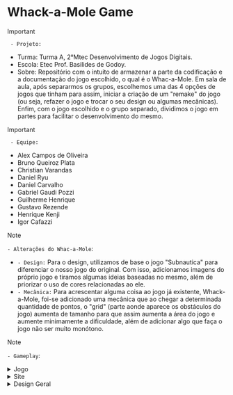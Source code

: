 # Whack-a-Mole Game
>[!Important]
 > ` - Projeto:`
>- Turma: Turma A, 2°Mtec Desenvolvimento de Jogos Digitais.
>- Escola: Etec Prof. Basilides de Godoy.
>- Sobre: Repositório com o intuito de armazenar a parte da codificação e a documentação do jogo escolhido, o qual é o Whac-a-Mole. Em sala de aula, após separarmos os grupos, escolhemos uma das 4 opções de jogos que tinham para assim, iniciar a criação de um "remake" do jogo (ou seja, refazer o jogo e trocar o seu design ou algumas mecânicas). Enfim, com o jogo escolhido e o grupo separado, dividimos o jogo em partes para facilitar o desenvolvimento do mesmo.


>[!Important]
 > ` - Equipe:`
>- Alex Campos de Oliveira
>- Bruno Queiroz Plata
>- Christian Varandas
>- Daniel Ryu
>- Daniel Carvalho
>- Gabriel Gaudi Pozzi
>- Guilherme Henrique
>- Gustavo Rezende
>- Henrique Kenji
>- Igor Cafazzi

> [!NOTE]
> `- Alterações do Whac-a-Mole`:
>- `- Design:`  Para o design, utilizamos de base o jogo "Subnautica" para diferenciar o nosso jogo do original. Com isso, adicionamos imagens do próprio jogo e tiramos algumas ideias baseadas no mesmo, além de
priorizar o uso de cores relacionadas ao ele.
>- `- Mecânica:`  Para acrescentar alguma coisa ao jogo já existente, Whack-a-Mole, foi-se adicionado uma mecânica que ao chegar a determinada quantidade de pontos, o "grid" (parte aonde aparece os obstáculos do jogo) aumenta de tamanho para que assim aumenta a área do jogo e aumente minimamente a dificuldade, além de adicionar algo que faça o jogo não ser muito monótono.

> [!NOTE]
> `- Gameplay`:



<details>
 <summary> Jogo </summary>


 ## Mecânicas do Jogo:
 A mecânica do jogo em si, é simples e se baseia no jogador clicar em alvos, os quais são de uma criatura do jogo em que nos inspiramos, o "Reaper Leviathan", que como dito anteriormente funciona como um alvo que ao ser clicado pelo usuário, pontos são adicionados à sua pontuação respectiva. Para contrapor o "inimigo" do jogo, temos o "Sea Emperor Leviathan", também retirado do jogo e que funciona como um "aliado" que você não pode destruir por motivos obvios e, caso o faça, perderá o jogo e uma tela de "GameOver" será ativa.
 
 ## Design do Jogo:
Nosso jogo, para se diferenciar do Whac-a-Mole original que continha uma temática do personagem Mario da Nintendo, utilizou de inspiração o jogo "Subnautica" para o design dos personagens e do cenário em si. Algumas dessas imagens foram pegas do próprio jogo, como é o caso da imagem de fundo, entretanto, outras tiveram de ser feitas por nós mesmos devido a falta delas na internet, como foi o caso do redemoinho de água.
 Enfim, detalhando melhor: para fazer o alvo em que o jogador deverá clicar para eliminar e ganhar pontos, utiliazamos de uma foto do primeiro leviatã que aparece do jogo. Para a composição do fundo e dos quadrados, foram utilizadas, respectivamente, uma imagem do fundo do mar do próprio jogo e um gif para fazer o redemoinho. Agora, para simular o objeto em que não podemos apertar, pois se for feito o mesmo, perderemos o jogo, pegamos o Emperor Leviathan em sua fase ainda recém-nascida, o motivo é simples: no jogo, esse leviatã e nosso personagem auxiliam um ao outro e então pensamos que seria uma boa ideia o colocar como um "aliado" que não pudesse ser destruído. Então, essas foram as principais mudanças no design do jogo.

</details>

<details>
 <summary> Site </summary>


## Funções do Site:

## Design do Site:
 Como dito no design do jogo, o mesmo se inspira nas artes, personagens e paletas de cores do "Subnautica" para a composição visual de nosso navegador. O site, além de falar sobre o jogo, também mostrará a equipe de desenvolvimento de cada parte do projeto ao todo, contendo também um tutorial para ensinar novos jogadores a, como é de se imaginar, jogar o jogo ao explicar a mecânica e os controles (que só necessita de um mouse qualquer para ser jogado).

</details>



<details>
 <summary> Design Geral </summary>

## Design Geral:
 Como citado em diversos momentos durante essa documentação, no geral, nos inspiramos muitos na ideia e nas artes de "Subnautica" e também no mar no ao todos. Em certas ocasiões, utilizamos imagens do próprio jogo e em outras, imagens da internet de outras obras como do desenho animado "Bob Esponja".

## Cartaz: 
 O cartaz foi feito para ser uma forma visual de explicar nosso jogo ou ao menos seu ideal de forma breve e rápida. O mesmo contém uma imagem do principal inimigo e do jogador (em uma perspectiva diferente do jogo), além de trazer elementos que nos permita reconhecer que o protagonista se encontra no mar e em uma parte até que bem funda. Alguns elementos foram adicionados para compor o cartaz e não deixar um espaço vazio, ou seja, especificamente por opção artística e o elemento escolhido foram algumas bolhas.

 
</details> 
